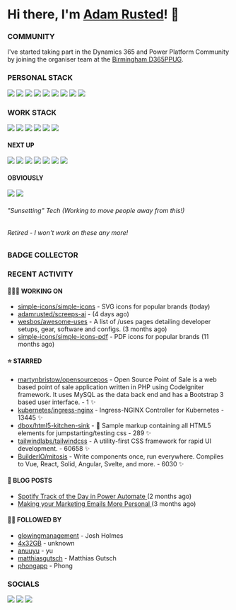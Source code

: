 # Hi there, I'm [Adam Rusted](https://www.adamrusted.me/)! 👋

### COMMUNITY
I've started taking part in the Dynamics 365 and Power Platform Community by joining the organiser team at the [Birmingham D365PPUG](https://www.d365ppug.com/etn/birmingham-dynamics-365-power-platform-user-group-in-person-event-10th-november-2022/).

### PERSONAL STACK
![](https://img.shields.io/badge/NextJS-000.svg?style=for-the-badge&logo=nextdotjs&logoColor=white)
![](https://img.shields.io/badge/Express-000.svg?style=for-the-badge&logo=express&logoColor=white)
![](https://img.shields.io/badge/Sequelize-52B0E7.svg?style=for-the-badge&logo=sequelize&logoColor=white)
![](https://img.shields.io/badge/Sass-CC6699.svg?style=for-the-badge&logo=sass&logoColor=white)
![](https://img.shields.io/badge/Tailwind-06B6D4.svg?style=for-the-badge&logo=tailwindcss&logoColor=white)
![](https://img.shields.io/badge/PostgreSQL-4169E1.svg?style=for-the-badge&logo=postgresql&logoColor=white)
![](https://img.shields.io/badge/MongoDB-47A248.svg?style=for-the-badge&logo=mongodb&logoColor=white)
![](https://img.shields.io/badge/Strapi-2F2E8B.svg?style=for-the-badge&logo=strapi&logoColor=white)
![](https://img.shields.io/badge/Wordpress-21759B.svg?style=for-the-badge&logo=wordpress&logoColor=white)

### WORK STACK
![](https://img.shields.io/badge/Azure-0078D4.svg?style=for-the-badge&logo=microsoft-azure&logoColor=white)
![](https://img.shields.io/badge/Power%20Platform-Canvas%20Apps-%23eee.svg?style=for-the-badge&logo=power-apps&labelColor=742774&logoColor=white)
![](https://img.shields.io/badge/Power%20Platform-Model--Driven%20Apps-%23eee.svg?style=for-the-badge&logo=power-apps&labelColor=742774&logoColor=white)
![](https://img.shields.io/badge/Power%20Automate-Cloud%20Flows-EEE.svg?style=for-the-badge&logo=power-automate&labelColor=0066FF&logoColor=white)
![](https://img.shields.io/badge/Dynamics%20365-Sales-%23eee.svg?style=for-the-badge&logo=dynamics-365&labelColor=0B53CE&logoColor=white)
![](https://img.shields.io/badge/Dynamics%20365-Marketing%20(Outbound)-%23eee.svg?style=for-the-badge&logo=dynamics-365&labelColor=0B53CE&logoColor=white)

#### NEXT UP
![](https://img.shields.io/badge/Dynamics%20365-Marketing%20(Real--time)-%23eee.svg?style=for-the-badge&logo=dynamics-365&labelColor=0B53CE&logoColor=white)
![](https://img.shields.io/badge/Power%20Pages-A493E7.svg?style=for-the-badge&logo=power-pages&logoColor=white)
![](https://img.shields.io/badge/Power%20Virtual%20Agents-0B556A.svg?style=for-the-badge&logo=power-virtual-agents&logoColor=white)
![](https://img.shields.io/badge/Power%20Automate-Desktop%20Flows-EEE.svg?style=for-the-badge&logo=power-automate&labelColor=0066FF&logoColor=white)
![](https://img.shields.io/badge/Dynamics%20365-Customer%20Service-%23eee.svg?style=for-the-badge&logo=dynamics-365&labelColor=0B53CE&logoColor=white)
![](https://img.shields.io/badge/Dynamics%20365-Field%20Service-%23eee.svg?style=for-the-badge&logo=dynamics-365&labelColor=0B53CE&logoColor=white)
![](https://img.shields.io/badge/.NET-512BD4.svg?style=for-the-badge&logo=dotnet&logoColor=white)

#### OBVIOUSLY
![](https://img.shields.io/badge/Javascript-F7DF1E.svg?style=for-the-badge&logo=javascript&logoColor=black)
![](https://img.shields.io/badge/PHP-777BB4.svg?style=for-the-badge&logo=php&logoColor=white)

###### "Sunsetting" Tech (Working to move people away from this!)

###### Retired - I won't work on these any more!

### BADGE COLLECTOR

<!--START_SECTION:badges-->
<!--END_SECTION:badges-->


### RECENT ACTIVITY

#### 🧑🏻‍💻 WORKING ON

- [simple-icons/simple-icons](https://github.com/simple-icons/simple-icons) - SVG icons for popular brands (today)
- [adamrusted/screeps-ai](https://github.com/adamrusted/screeps-ai) -  (4 days ago)
- [wesbos/awesome-uses](https://github.com/wesbos/awesome-uses) - A list of /uses pages detailing developer setups, gear, software and configs. (3 months ago)
- [simple-icons/simple-icons-pdf](https://github.com/simple-icons/simple-icons-pdf) - PDF icons for popular brands (11 months ago)

#### ⭐ STARRED

- [martynbristow/opensourcepos](https://github.com/martynbristow/opensourcepos) - Open Source Point of Sale is a web based point of sale application written in PHP using CodeIgniter framework. It uses MySQL as the data back end and has a Bootstrap 3 based user interface. - 1 ✨
- [kubernetes/ingress-nginx](https://github.com/kubernetes/ingress-nginx) - Ingress-NGINX Controller for Kubernetes - 13445 ✨
- [dbox/html5-kitchen-sink](https://github.com/dbox/html5-kitchen-sink) - :potable_water: Sample markup containing all HTML5 elements for jumpstarting/testing css - 289 ✨
- [tailwindlabs/tailwindcss](https://github.com/tailwindlabs/tailwindcss) - A utility-first CSS framework for rapid UI development. - 60658 ✨
- [BuilderIO/mitosis](https://github.com/BuilderIO/mitosis) - Write components once, run everywhere. Compiles to Vue, React, Solid, Angular, Svelte, and more.  - 6030 ✨
  
#### 📝 BLOG POSTS

- [ Spotify Track of the Day in Power Automate ](https://www.adamrusted.me/track-of-the-day-power-automate) (2 months ago)
- [ Making your Marketing Emails More Personal ](https://www.adamrusted.me/customizing-emails-in-d365-marketing) (3 months ago)

#### 🤝🏻 FOLLOWED BY

- [glowingmanagement](https://github.com/glowingmanagement) - Josh Holmes
- [4x32GB](https://github.com/4x32GB) - unknown
- [anuuyu](https://github.com/anuuyu) - yu
- [matthiasgutsch](https://github.com/matthiasgutsch) - Matthias Gutsch
- [phongapp](https://github.com/phongapp) - Phong
  
### SOCIALS
[![](https://img.shields.io/badge/-@adamrusted-%231DA1F2?style=for-the-badge&logo=twitter)](https://twitter.com/adamrusted)
[![](https://img.shields.io/badge/-@adamrusted-%23E1306C?style=for-the-badge&logo=instagram)](https://www.instagram.com/adamrusted/)
[![](https://img.shields.io/badge/-@adamrusted-%230A66C2?style=for-the-badge&logo=linkedin)](https://www.linkedin.com/in/adamrusted/)
